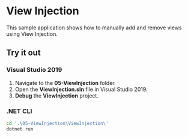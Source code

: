 # View Injection

This sample application shows how to manually add and remove views using View Injection.

## Try it out

### Visual Studio 2019

1.  Navigate to the **05-ViewInjection** folder.
1.  Open the **ViewInjection.sln** file in Visual Studio 2019.
1.  **Debug** the **ViewInjection** project.

### .NET CLI

```bash
cd '.\05-ViewInjection\ViewInjection\'
dotnet run
```